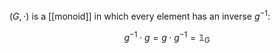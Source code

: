 $(G,\cdot)$ is a [[monoid]] in which every element has an inverse $g^{-1}$:

$$g^{-1}\cdot g =g\cdot g^{-1}= \mathbb{1}_G$$